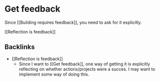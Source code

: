 # Get feedback
Since [[Building requires feedback]], you need to ask for it explicitly.

[[Reflection is feedback]]

## Backlinks
* [[Reflection is feedback]]
	* Since I want to [[Get feedback]], one way of getting it is explicitly reflecting on whether actions/projects were a succes. I may want to implement some way of doing this.

<!-- #Life -->

<!-- {BearID:8D3A553F-998F-4B80-A38C-D4C2EF34E093-15756-0000130367765391} -->
